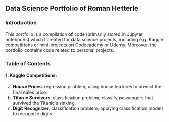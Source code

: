 ## Data Science Portfolio of Roman Hetterle

### Introduction

This portfolio is a compilation of code (primarily stored in Jupyter notebooks) which I created for data science projects, including e.g. Kaggle competitions or mini-projects on Codecademy or Udemy. Moreover, the portfolio contains code related to personal projects.

### Table of Contents

#### 1. Kaggle Competitions:

<ol type="a">
  <li><strong>House Prices</strong>: regression problem; using house features to predict the final sales price.</li>
  <li><strong>Titanic Survivors</strong>: classification problem; classify passengers that survived the Titanic's sinking.</li>
  <li><strong>Digit Recognizer</strong>: classification problem; applying classification models to recognize digits.</li>
</ol>

